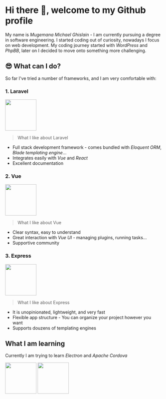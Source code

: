 # Hi there :wave:, welcome to my Github profile
My name is _Mugemana Michael Ghislain_ - I am currently pursuing a degree in software engineering. I started coding out of curiosity, nowadays I focus on web development. My coding journey started with _WordPress_ and _PhpBB_, later on I decided to move onto something more challenging.

## :sunglasses: What can I do?
So far I've tried a number of frameworks, and I am very comfortable with:

### 1. Laravel
<img height='100' src='https://camo.githubusercontent.com/c4b3056564d4d97f40afa08cffefa26c2a695316/68747470733a2f2f7265732e636c6f7564696e6172792e636f6d2f6474666276766b79702f696d6167652f75706c6f61642f76313536363333313337372f6c61726176656c2d6c6f676f6c6f636b75702d636d796b2d7265642e737667'>

> What I like about Laravel
- Full stack development framework - comes bundled with _Eloquent ORM_, _Blade templating engine_...
- Integrates easily with _Vue_ and _React_
- Excellent documentation

### 2. Vue
<img height='100' src='https://camo.githubusercontent.com/728ce9f78c3139e76fa69925ad7cc502e32795d2/68747470733a2f2f7675656a732e6f72672f696d616765732f6c6f676f2e706e67'>

> What I like about Vue
- Clear syntax, easy to understand
- Great interaction with _Vue UI_ - managing plugins, running tasks...
- Supportive community

### 3. Express
<img height='100' src='https://camo.githubusercontent.com/fc61dcbdb7a6e49d3adecc12194b24ab20dfa25b/68747470733a2f2f692e636c6f756475702e636f6d2f7a6659366c4c376546612d3330303078333030302e706e67'>

> What I like about Express
- It is unopinionated, lightweight, and very fast
- Flexible app structure - You can organize your project however you want
- Supports douzens of templating engines

## What I am learning
Currently I am trying to learn _Electron_ and _Apache Cordova_

<img height='100' src='https://www.bing.com/th?id=AMMS_fdbab683b2e8d918d68bdf22e65ef95a&w=110&h=110&c=7&rs=1&qlt=80&cdv=1&pid=16.1'>
<img height='100' src='https://cordova.apache.org/static/img/cordova_bot.png'>
